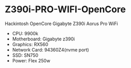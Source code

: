 # Z390i-PRO-WIFI-OpenCore
Hackintosh OpenCore Gigabyte Z390i Aorus Pro WiFi 

* CPU: 9900k
* Motherboard: Gigabyte z390i
* Graphics: RX560
* Network Card: 94360Z4(nvme port)
* SSD: SN750
* Power: Flex 250w

